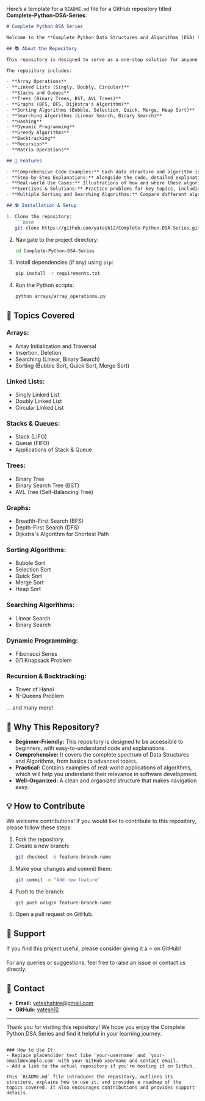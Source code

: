 Here’s a template for a `README.md` file for a GitHub repository titled **Complete-Python-DSA-Series**:

```md
# Complete Python DSA Series

Welcome to the **Complete Python Data Structures and Algorithms (DSA) Series** repository! This project contains a comprehensive collection of Python programs that demonstrate various data structures and algorithms, making it an excellent resource for learning, practicing, and mastering DSA in Python.

## 📚 About the Repository

This repository is designed to serve as a one-stop solution for anyone looking to gain a solid understanding of Data Structures and Algorithms using Python. It covers fundamental concepts and progressively moves into advanced topics, with real-world use cases and implementations.

The repository includes:

- **Array Operations**
- **Linked Lists (Singly, Doubly, Circular)**
- **Stacks and Queues**
- **Trees (Binary Trees, BST, AVL Trees)**
- **Graphs (BFS, DFS, Dijkstra's Algorithm)**
- **Sorting Algorithms (Bubble, Selection, Quick, Merge, Heap Sort)**
- **Searching Algorithms (Linear Search, Binary Search)**
- **Hashing**
- **Dynamic Programming**
- **Greedy Algorithms**
- **Backtracking**
- **Recursion**
- **Matrix Operations**

## 🚀 Features

- **Comprehensive Code Examples:** Each data structure and algorithm is implemented in Python with clear, well-documented code.
- **Step-by-Step Explanations:** Alongside the code, detailed explanations of each topic and algorithm are provided to reinforce learning.
- **Real-world Use Cases:** Illustrations of how and where these algorithms are used in practical applications.
- **Exercises & Solutions:** Practice problems for key topics, including solutions for easy reference.
- **Multiple Sorting and Searching Algorithms:** Compare different algorithms for sorting and searching to understand their performance and use cases.

## 🛠 Installation & Setup

1. Clone the repository:
   ```bash
   git clone https://github.com/yatesh12/Complete-Python-DSA-Series.git
   ```
   
2. Navigate to the project directory:
   ```bash
   cd Complete-Python-DSA-Series
   ```

3. Install dependencies (if any) using `pip`:
   ```bash
   pip install -r requirements.txt
   ```

4. Run the Python scripts:
   ```bash
   python arrays/array_operations.py
   ```

## 📝 Topics Covered

### Arrays:
- Array Initialization and Traversal
- Insertion, Deletion
- Searching (Linear, Binary Search)
- Sorting (Bubble Sort, Quick Sort, Merge Sort)

### Linked Lists:
- Singly Linked List
- Doubly Linked List
- Circular Linked List

### Stacks & Queues:
- Stack (LIFO)
- Queue (FIFO)
- Applications of Stack & Queue

### Trees:
- Binary Tree
- Binary Search Tree (BST)
- AVL Tree (Self-Balancing Tree)

### Graphs:
- Breadth-First Search (BFS)
- Depth-First Search (DFS)
- Dijkstra's Algorithm for Shortest Path

### Sorting Algorithms:
- Bubble Sort
- Selection Sort
- Quick Sort
- Merge Sort
- Heap Sort

### Searching Algorithms:
- Linear Search
- Binary Search

### Dynamic Programming:
- Fibonacci Series
- 0/1 Knapsack Problem

### Recursion & Backtracking:
- Tower of Hanoi
- N-Queens Problem

... and many more!

## 🌟 Why This Repository?

- **Beginner-Friendly:** This repository is designed to be accessible to beginners, with easy-to-understand code and explanations.
- **Comprehensive:** It covers the complete spectrum of Data Structures and Algorithms, from basics to advanced topics.
- **Practical:** Contains examples of real-world applications of algorithms, which will help you understand their relevance in software development.
- **Well-Organized:** A clean and organized structure that makes navigation easy.

## 💡 How to Contribute

We welcome contributions! If you would like to contribute to this repository, please follow these steps:

1. Fork the repository.
2. Create a new branch: 
   ```bash
   git checkout -b feature-branch-name
   ```
3. Make your changes and commit them:
   ```bash
   git commit -m "Add new feature"
   ```
4. Push to the branch:
   ```bash
   git push origin feature-branch-name
   ```
5. Open a pull request on GitHub.

## 🤝 Support

If you find this project useful, please consider giving it a ⭐️ on GitHub!

For any queries or suggestions, feel free to raise an issue or contact us directly.

## 📧 Contact

- **Email:** yeteshahire@gmail.com
- **GitHub:** [yatesh12](https://github.com/yatesh12/)

---

Thank you for visiting this repository! We hope you enjoy the Complete Python DSA Series and find it helpful in your learning journey.
```

### How to Use It:
- Replace placeholder text like `your-username` and `your-email@example.com` with your GitHub username and contact email.
- Add a link to the actual repository if you're hosting it on GitHub.

This `README.md` file introduces the repository, outlines its structure, explains how to use it, and provides a roadmap of the topics covered. It also encourages contributions and provides support details.
